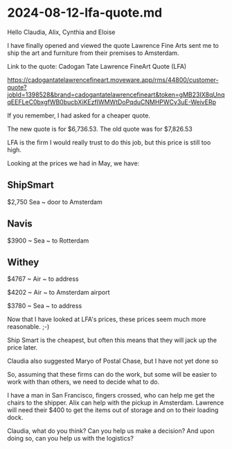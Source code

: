 # 2024-08-12-lfa-quote.md

Hello Claudia, Alix, Cynthia and Eloise

I have finally opened and viewed the quote Lawrence Fine Arts sent me to ship the art and furniture from their premises to Amsterdam.

Link to the quote: Cadogan Tate Lawrence FineArt Quote (LFA)

https://cadogantatelawrencefineart.moveware.app/rms/44800/customer-quote?jobId=1398528&brand=cadogantatelawrencefineart&token=gMB23IX8qUnqqEEFLeC0bxgfWB0bucbXiKEzfIWMWtDoPqduCNMHPWCy3uE-WeivERp

If you remember, I had asked for a cheaper quote.

The new quote is for $6,736.53. The old quote was for $7,826.53

LFA is the firm I would really trust to do this job, but this price is still too high.

Looking at the prices we had in May, we have:

## ShipSmart

$2,750 Sea ~ door to Amsterdam

## Navis

$3900 ~ Sea ~ to Rotterdam

## Withey

$4767 ~ Air ~ to address

$4202 ~ Air ~ to Amsterdam airport

$3780 ~ Sea ~ to address

Now that I have looked at LFA's prices, these prices seem much more reasonable. ;-)

Ship Smart is the cheapest, but often this means that they will jack up the price later.

Claudia also suggested Maryo of Postal Chase, but I have not yet done so

So, assuming that these firms can do the work, but some will be easier to work with than others, we need to decide what to do.

I have a man in San Francisco, fingers crossed, who can help me get the chairs to the shipper. Alix can help with the pickup in Amsterdam. Lawrence will need their $400 to get the items out of storage and on to their loading dock.

Claudia, what do you think? Can you help us make a decision? And upon doing so, can you help us with the logistics?

